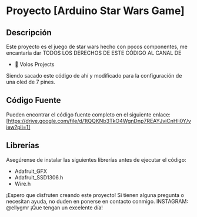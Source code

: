 # Proyecto [Arduino Star Wars Game]

## Descripción
Este proyecto es el juego de star wars hecho con pocos componentes,
me encantaría dar TODOS LOS DERECHOS DE ESTE CÓDIGO AL CANAL DE 

- 🔌 Volos Projects

Siendo sacado este código de ahí y modificado para la configuración de una oled de 7 pines.


## Código Fuente
Pueden encontrar el código fuente completo en el siguiente enlace: [https://drive.google.com/file/d/1tQQKNb3TkO4WgnDnp7REAYJviCnHli0Y/view?pli=1]

## Librerías
Asegúrense de instalar las siguientes librerías antes de ejecutar el código:

- Adafruit_GFX
- Adafruit_SSD1306.h
- Wire.h


¡Espero que disfruten creando este proyecto! Si tienen alguna pregunta o necesitan ayuda, no duden en ponerse en contacto conmigo. 
    INSTAGRAM: @ellygmr
¡Que tengan un excelente día!
